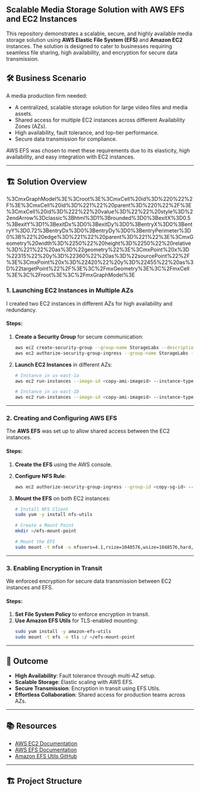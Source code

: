## Scalable Media Storage Solution with AWS EFS and EC2 Instances

This repository demonstrates a scalable, secure, and highly available media storage solution using **AWS Elastic File System (EFS)** and **Amazon EC2** instances. The solution is designed to cater to businesses requiring seamless file sharing, high availability, and encryption for secure data transmission.

## 🛠️ Business Scenario
A media production firm needed:
- A centralized, scalable storage solution for large video files and media assets.
- Shared access for multiple EC2 instances across different Availability Zones (AZs).
- High availability, fault tolerance, and top-tier performance.
- Secure data transmission for compliance.

AWS EFS was chosen to meet these requirements due to its elasticity, high availability, and easy integration with EC2 instances.

---

## 🏗️ Solution Overview

%3CmxGraphModel%3E%3Croot%3E%3CmxCell%20id%3D%220%22%2F%3E%3CmxCell%20id%3D%221%22%20parent%3D%220%22%2F%3E%3CmxCell%20id%3D%222%22%20value%3D%22%22%20style%3D%22endArrow%3Dclassic%3Bhtml%3D1%3Brounded%3D0%3BexitX%3D0.5%3BexitY%3D1%3BexitDx%3D0%3BexitDy%3D0%3BentryX%3D0%3BentryY%3D0.72%3BentryDx%3D0%3BentryDy%3D0%3BentryPerimeter%3D0%3B%22%20edge%3D%221%22%20parent%3D%221%22%3E%3CmxGeometry%20width%3D%2250%22%20height%3D%2250%22%20relative%3D%221%22%20as%3D%22geometry%22%3E%3CmxPoint%20x%3D%22315%22%20y%3D%22360%22%20as%3D%22sourcePoint%22%2F%3E%3CmxPoint%20x%3D%22420%22%20y%3D%22455%22%20as%3D%22targetPoint%22%2F%3E%3C%2FmxGeometry%3E%3C%2FmxCell%3E%3C%2Froot%3E%3C%2FmxGraphModel%3E

### 1. Launching EC2 Instances in Multiple AZs
I created two EC2 instances in different AZs for high availability and redundancy.

#### Steps:
1. **Create a Security Group** for secure communication:
    ```bash
    aws ec2 create-security-group --group-name StorageLabs --description "SG for EFS storage"
    aws ec2 authorize-security-group-ingress --group-name StorageLabs --protocol tcp --port 22 --cidr 0.0.0.0/0
    ```

2. **Launch EC2 Instances** in different AZs:
    ```bash
    # Instance in us-east-1a
    aws ec2 run-instances --image-id <copy-ami-imageid> --instance-type t2.micro --placement AvailabilityZone=eu-west-2a --security-group-ids <copy-sg-id>

    # Instance in us-east-1b
    aws ec2 run-instances --image-id <copy-ami-imageid> --instance-type t2.micro --placement AvailabilityZone=eu-west-2b --security-group-ids <copy-sg-id>
    ```

---

### 2. Creating and Configuring AWS EFS
The **AWS EFS** was set up to allow shared access between the EC2 instances.

#### Steps:
1. **Create the EFS** using the AWS console.
2. **Configure NFS Rule**:
    ```bash
    aws ec2 authorize-security-group-ingress --group-id <copy-sg-id> --protocol tcp --port 2049 --source-group <copy-sg-id>
    ```

3. **Mount the EFS** on both EC2 instances:
    ```bash
    # Install NFS Client
    sudo yum -y install nfs-utils

    # Create a Mount Point
    mkdir ~/efs-mount-point

    # Mount the EFS
    sudo mount -t nfs4 -o nfsvers=4.1,rsize=1048576,wsize=1048576,hard,timeo=600,retrans=2,noresvport <copy-dns-id-efs>:/ ~/efs-mount-point
    ```

---

### 3. Enabling Encryption in Transit
We enforced encryption for secure data transmission between EC2 instances and EFS.

#### Steps:
1. **Set File System Policy** to enforce encryption in transit.
2. **Use Amazon EFS Utils** for TLS-enabled mounting:
    ```bash
    sudo yum install -y amazon-efs-utils
    sudo mount -t efs -o tls :/ ~/efs-mount-point
    ```

---

## 🎯 Outcome
- **High Availability**: Fault tolerance through multi-AZ setup.
- **Scalable Storage**: Elastic scaling with AWS EFS.
- **Secure Transmission**: Encryption in transit using EFS Utils.
- **Effortless Collaboration**: Shared access for production teams across AZs.

---

## 📚 Resources
- [AWS EC2 Documentation](https://docs.aws.amazon.com/ec2/)
- [AWS EFS Documentation](https://docs.aws.amazon.com/efs/)
- [Amazon EFS Utils GitHub](https://github.com/aws/efs-utils)

---

## 🏗️ Project Structure
